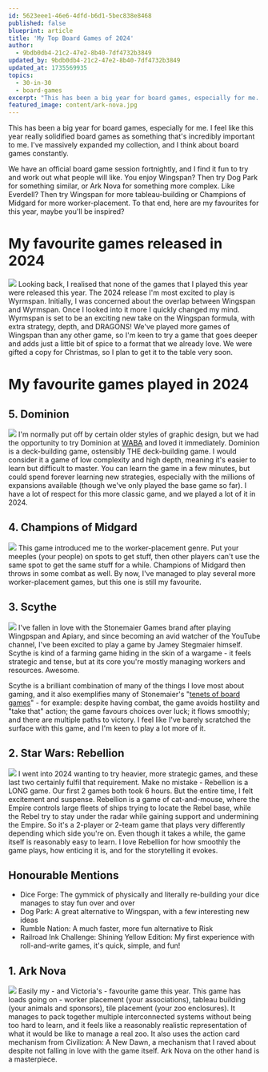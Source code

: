 ```yaml
---
id: 5623eee1-46e6-4dfd-b6d1-5bec838e8468
published: false
blueprint: article
title: 'My Top Board Games of 2024'
author:
  - 9bdb0db4-21c2-47e2-8b40-7df4732b3849
updated_by: 9bdb0db4-21c2-47e2-8b40-7df4732b3849
updated_at: 1735569935
topics:
  - 30-in-30
  - board-games
excerpt: "This has been a big year for board games, especially for me. Here are my favourite board games for this year, maybe you'll be inspired?"
featured_image: content/ark-nova.jpg
---
```

This has been a big year for board games, especially for me. I feel like this year really solidified board games as something that's incredibly important to me. I've massively expanded my collection, and I think about board games constantly. 

We have an official board game session fortnightly, and I find it fun to try and work out what people will like. You enjoy Wingspan? Then try Dog Park for something similar, or Ark Nova for something more complex. Like Everdell? Then try Wingspan for more tableau-building or Champions of Midgard for more worker-placement. To that end, here are my favourites for this year, maybe you'll be inspired?

# My favourite games released in 2024
![](/assets/content/wyrmspan-logo.jpg)
Looking back, I realised that none of the games that I played this year were released this year. The 2024 release I'm most excited to play is Wyrmspan. Initially, I was concerned about the overlap between Wingspan and Wyrmspan. Once I looked into it more I quickly changed my mind. Wyrmspan is set to be an exciting new take on the Wingspan formula, with extra strategy, depth, and DRAGONS! We've played more games of Wingspan than any other game, so I'm keen to try a game that goes deeper and adds just a little bit of spice to a format that we already love. We were gifted a copy for Christmas, so I plan to get it to the table very soon.

# My favourite games played in 2024
## 5. Dominion
![](/assets/content/dominion-box.jpg)
I'm normally put off by certain older styles of graphic design, but we had the opportunity to try Dominion at [WABA](/board-game-club) and loved it immediately. Dominion is a deck-building game, ostensibly THE deck-building game. I would consider it a game of low complexity and high depth, meaning it's easier to learn but difficult to master. You can learn the game in a few minutes, but could spend forever learning new strategies, especially with the millions of expansions available (though we've only played the base game so far). I have a lot of respect for this more classic game, and we played a lot of it in 2024.

## 4. Champions of Midgard
![](/assets/content/champions-of-midgard-box.jpg)
This game introduced me to the worker-placement genre. Put your meeples (your people) on spots to get stuff, then other players can't use the same spot to get the same stuff for a while. Champions of Midgard then throws in some combat as well. By now, I've managed to play several more worker-placement games, but this one is still my favourite.

## 3. Scythe
![](/assets/content/scythe-box.jpg)
I've fallen in love with the Stonemaier Games brand after playing Wingpspan and Apiary, and since becoming an avid watcher of the YouTube channel, I've been excited to play a game by Jamey Stegmaier himself. Scythe is kind of a farming game hiding in the skin of a wargame - it feels strategic and tense, but at its core you're mostly managing workers and resources. Awesome. 

Scythe is a brilliant combination of many of the things I love most about gaming, and it also exemplifies many of Stonemaier's "[tenets of board games](https://stonemaiergames.com/about/mission-statement/)" - for example: despite having combat, the game avoids hostility and "take that" action; the game favours choices over luck; it flows smoothly; and there are multiple paths to victory. I feel like I've barely scratched the surface with this game, and I'm keen to play a lot more of it. 

## 2. Star Wars: Rebellion
![](/assets/content/star-wars-rebellion-box.jpg)
I went into 2024 wanting to try heavier, more strategic games, and these last two certainly fulfil that requirement. Make no mistake - Rebellion is a LONG game. Our first 2 games both took 6 hours. But the entire time, I felt excitement and suspense. Rebellion is a game of cat-and-mouse, where the Empire controls large fleets of ships trying to locate the Rebel base, while the Rebel try to stay under the radar while gaining support and undermining the Empire. So it's a 2-player or 2-team game that plays very differently depending which side you're on. Even though it takes a while, the game itself is reasonably easy to learn. I love Rebellion for how smoothly the game plays, how enticing it is, and for the storytelling it evokes.

## Honourable Mentions
- Dice Forge: The gymmick of physically and literally re-building your dice manages to stay fun over and over
- Dog Park: A great alternative to Wingspan, with a few interesting new ideas
- Rumble Nation: A much faster, more fun alternative to Risk
- Railroad Ink Challenge: Shining Yellow Edition: My first experience with roll-and-write games, it's quick, simple, and fun!

## 1. Ark Nova
![](/assets/content/ark-nova.jpg)
Easily my - and Victoria's - favourite game this year. This game has loads going on - worker placement (your associations), tableau building (your animals and sponsors), tile placement (your zoo enclosures). It manages to pack together multiple interconnected systems without being too hard to learn, and it feels like a reasonably realistic representation of what it would be like to manage a real zoo. It also uses the action card mechanism from Civilization: A New Dawn, a mechanism that I raved about despite not falling in love with the game itself. Ark Nova on the other hand is a masterpiece.